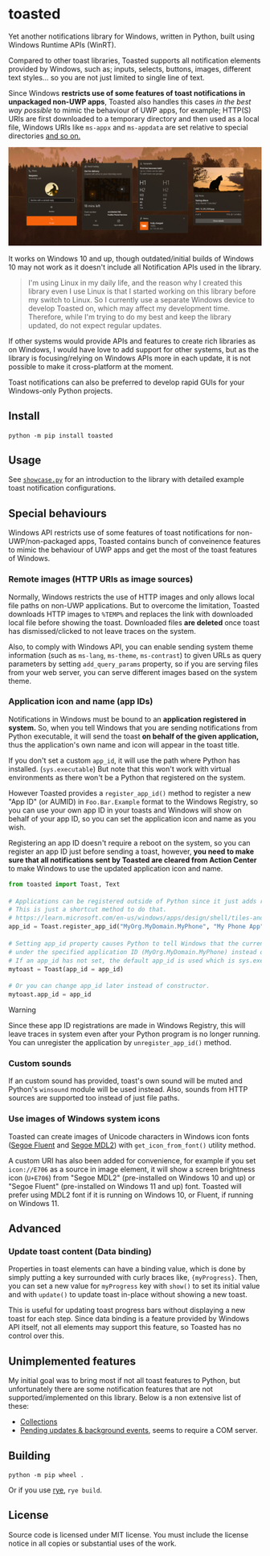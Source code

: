 # toasted

Yet another notifications library for Windows, written in Python, built using Windows Runtime APIs (WinRT).

Compared to other toast libraries, Toasted supports all notification elements provided by Windows, such as; inputs, selects, buttons, images, different text styles... so you are not just limited to single line of text.

Since Windows **restricts use of some features of toast notifications in unpackaged non-UWP apps**, Toasted also handles this cases _in the best way possible_ to mimic the behaviour of UWP apps, for example; HTTP(S) URIs are first downloaded to a temporary directory and then used as a local file, Windows URIs like `ms-appx` and `ms-appdata` are set relative to special directories [and so on.](#special-behaviours)

![](.github/assets/preview.png)

It works on Windows 10 and up, though outdated/initial builds of Windows 10 may not work as it doesn't include all Notification APIs used in the library. 

> I'm using Linux in my daily life, and the reason why I created this library even I use Linux is that I started working on this library before my switch to Linux. So I currently use a separate Windows device to develop Toasted on, which may affect my development time. Therefore, while I'm trying to do my best and keep the library updated, do not expect regular updates.

If other systems would provide APIs and features to create rich libraries as on Windows, I would have love to add support for other systems, but as the library is focusing/relying on Windows APIs more in each update, it is not possible to make it cross-platform at the moment.

Toast notifications can also be preferred to develop rapid GUIs for your Windows-only Python projects.

## Install

```
python -m pip install toasted
```

## Usage

See [`showcase.py`](./examples/showcase.py) for an introduction to the library with detailed example toast notification configurations.

## Special behaviours

Windows API restricts use of some features of toast notifications for non-UWP/non-packaged apps, Toasted contains bunch of conveinence features to mimic the behaviour of UWP apps and get the most of the toast features of Windows.

### Remote images (HTTP URIs as image sources)

Normally, Windows restricts the use of HTTP images and only allows local file paths on non-UWP applications. But to overcome the limitation, Toasted downloads HTTP images to `%TEMP%` and replaces the link with downloaded local file before showing the toast. Downloaded files **are deleted** once toast has dismissed/clicked to not leave traces on the system.

Also, to comply with Windows API, you can enable sending system theme information (such as `ms-lang`, `ms-theme`, `ms-contrast`) to given URLs as query parameters by setting `add_query_params` property, so if you are serving files from your web server, you can serve different images based on the system theme.

### Application icon and name (app IDs)

Notifications in Windows must be bound to an **application registered in system.** So, when you tell Windows that you are sending notifications from Python executable, it will send the toast **on behalf of the given application,** thus the application's own name and icon will appear in the toast title.

If you don't set a custom `app_id`, it will use the path where Python has installed. (`sys.executable`) But note that this won't work with virtual environments as there won't be a Python that registered on the system.

However Toasted provides a `register_app_id()` method to register a new "App ID" (or AUMID) in `Foo.Bar.Example` format to the Windows Registry, so you can use your own app ID in your toasts and Windows will show on behalf of your app ID, so you can set the application icon and name as you wish.

Registering an app ID doesn't require a reboot on the system, so you can register an app ID just before sending a toast, however, **you need to make sure that all notifications sent by Toasted are cleared from Action Center** to make Windows to use the updated application icon and name.

```py
from toasted import Toast, Text

# Applications can be registered outside of Python since it just adds registry keys to Windows.
# This is just a shortcut method to do that.
# https://learn.microsoft.com/en-us/windows/apps/design/shell/tiles-and-notifications/send-local-toast-other-apps
app_id = Toast.register_app_id("MyOrg.MyDomain.MyPhone", "My Phone App")

# Setting app_id property causes Python to tell Windows that the currently running process is running 
# under the specified application ID (MyOrg.MyDomain.MyPhone) instead of Python executable.
# If an app_id has not set, the default app_id is used which is sys.executable.
mytoast = Toast(app_id = app_id)

# Or you can change app_id later instead of constructor.
mytoast.app_id = app_id
```

> [!WARNING]
> Since these app ID registrations are made in Windows Registry, this will leave traces in system even after your Python program is no longer running. You can unregister the application by `unregister_app_id()` method.

### Custom sounds

If an custom sound has provided, toast's own sound will be muted and Python's `winsound` module will be used instead. Also, sounds from HTTP sources are supported too instead of just file paths.

### Use images of Windows system icons

Toasted can create images of Unicode characters in Windows icon fonts ([Segoe Fluent](https://learn.microsoft.com/en-us/windows/apps/design/style/segoe-fluent-icons-font) and [Segoe MDL2](https://learn.microsoft.com/en-us/windows/apps/design/style/segoe-ui-symbol-font)) with `get_icon_from_font()` utility method.

A custom URI has also been added for convenience, for example if you set `icon://E706` as a source in image element, it will show a screen brightness icon (`U+E706`) from "Segoe MDL2" (pre-installed on Windows 10 and up) or "Segoe Fluent" (pre-installed on Windows 11 and up) font. Toasted will prefer using MDL2 font if it is running on Windows 10, or Fluent, if running on Windows 11.

## Advanced

### Update toast content (Data binding)

Properties in toast elements can have a binding value, which is done by simply putting a key surrounded with curly braces like, `{myProgress}`. Then, you can set a new value for `myProgress` key with `show()` to set its initial value and with `update()` to update toast in-place without showing a new toast.

This is useful for updating toast progress bars without displaying a new toast for each step. Since data binding is a feature provided by Windows API itself, not all elements may support this feature, so Toasted has no control over this.

## Unimplemented features

My initial goal was to bring most if not all toast features to Python, but unfortunately there are some notification features that are not supported/implemented on this library. Below is a non extensive list of these:

* [Collections](https://learn.microsoft.com/en-us/windows/apps/design/shell/tiles-and-notifications/toast-collections)
* [Pending updates & background events](https://learn.microsoft.com/en-us/windows/apps/design/shell/tiles-and-notifications/toast-pending-update?tabs=builder-syntax), seems to require a COM server.

## Building

```
python -m pip wheel .
```

Or if you use [rye](https://rye-up.com/), `rye build`.

## License

Source code is licensed under MIT license. You must include the license notice in all copies or substantial uses of the work.